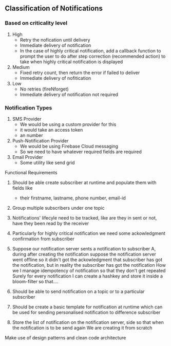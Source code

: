 ## Classification of Notifications
### Based on criticality level
1. High
    - Retry the nofication until delivery
    - Immediate delivery of notification
    - In the case of highly critical notification, add a callback function to prompt the user to do after step correction (recommended action)
    to take when highly critical notification is displayed
2. Medium
    - Fixed retry count, then return the error if failed to deliver
    - Immediate delivery of nofitication
3. Low
    - No retries (fireNforget)
    - Immediate delivery of notification not required

### Notification Types
1. SMS Provider
    - We would be using a custom provider for this
    - it would take an access token
    - an number
2. Push-Notification Provider
    - We would be using Firebase Cloud messaging
    - So we need to have whatever required fields are required
3. Email Provider
    - Some utility like send grid

Functional Requirements
1. Should be able create subscriber at runtime and populate them with fields like
    - their firstname, lastname, phone number, email-id
2. Group multiple subscribers under one topic
3. Notifications' lifecyle need to be tracked, like are they in sent or not,
    have they been read by the receiver
4. Particularly for highly critical notification we need some ackowledgment confirmation from subscriber
5. Suppose our notification server sents a notification to subscriber A, during after creating the notification suppose the notification server went offline so it didn't got the ackowledgment that subscriber has got the notification, but in reality the subscriber has got the notification
How we I manage idempotency of notification so that they don't get repeated
Surely for every notification I can create a hashkey and store it inside a bloom-filter so that....

6. Should be able to send notification on a topic or to a particular subscriber
7. Should be create a basic template for notification at runtime which can be used for sending personalised notification
to difference subscriber
8. Store the list of notification on the notification server, side so that when the notification is to be send again
We are creating it from scratch

Make use of design patterns and clean code architecture